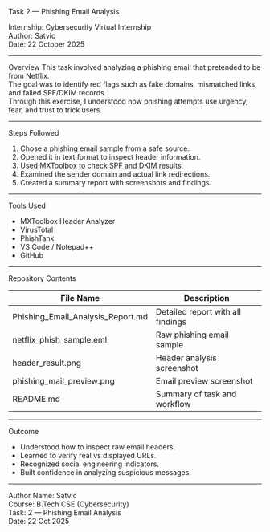 Task 2 — Phishing Email Analysis

 Internship: Cybersecurity Virtual Internship  
 Author: Satvic  
 Date: 22 October 2025  

---

Overview
This task involved analyzing a phishing email that pretended to be from Netflix.  
The goal was to identify red flags such as fake domains, mismatched links, and failed SPF/DKIM records.  
Through this exercise, I understood how phishing attempts use urgency, fear, and trust to trick users.

---

Steps Followed
1. Chose a phishing email sample from a safe source.
2. Opened it in text format to inspect header information.
3. Used MXToolbox to check SPF and DKIM results.
4. Examined the sender domain and actual link redirections.
5. Created a summary report with screenshots and findings.

---

 Tools Used
- MXToolbox Header Analyzer  
- VirusTotal  
- PhishTank  
- VS Code / Notepad++  
- GitHub  

---

 Repository Contents

| File Name | Description |
|------------|-------------|
| Phishing_Email_Analysis_Report.md | Detailed report with all findings |
| netflix_phish_sample.eml | Raw phishing email sample |
| header_result.png | Header analysis screenshot |
| phishing_mail_preview.png | Email preview screenshot |
| README.md | Summary of task and workflow |

---

Outcome
- Understood how to inspect raw email headers.  
- Learned to verify real vs displayed URLs.  
- Recognized social engineering indicators.  
- Built confidence in analyzing suspicious messages.

---

Author
Name: Satvic  
Course: B.Tech CSE (Cybersecurity)  
Task: 2 — Phishing Email Analysis  
Date: 22 Oct 2025